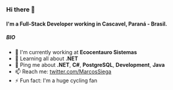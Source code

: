 ### Hi there 👋

#### I'm a Full-Stack Developer working in Cascavel, Paraná - Brasil.

##### BIO

- 🏢 I'm currently working at **Ecocentauro Sistemas**
- 🌱 Learning all about **.NET**
- 💬 Ping me about  **.NET**, **C#**, **PostgreSQL**, **Development**, **Java**
- 📫 Reach me: [twitter.com/MarcosSiega](https://twitter.com/MarcosSiega)
- ⚡️ Fun fact: I'm a huge cycling fan
